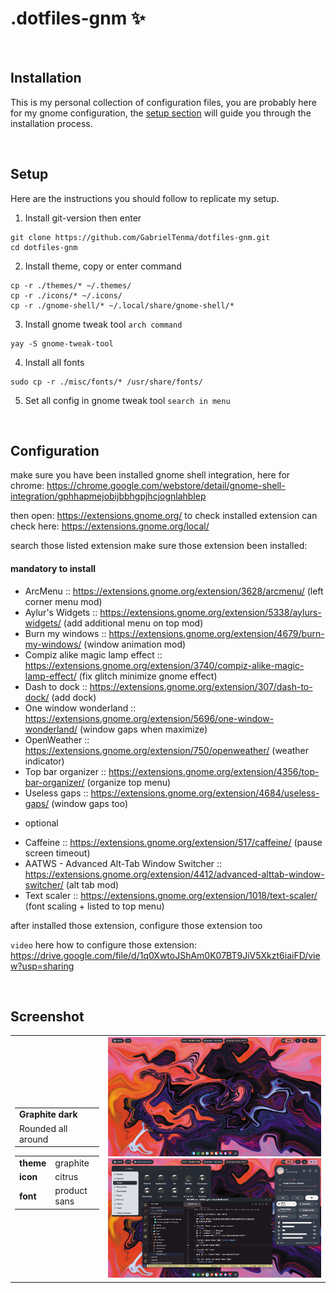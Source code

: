 <p align="left">
  <h1>.dotfiles-gnm ✨</h1>
</p>

<br>

## Installation
This is my personal collection of configuration files, you are probably here for my gnome configuration, the [setup section](#setup) will guide you through the installation process.

<br>

## Setup
Here are the instructions you should follow to replicate my setup.

1. Install git-version then enter
  ```shell
  git clone https://github.com/GabrielTenma/dotfiles-gnm.git
  cd dotfiles-gnm
  ```
2. Install theme, copy or enter command
  ```shell
  cp -r ./themes/* ~/.themes/
  cp -r ./icons/* ~/.icons/
  cp -r ./gnome-shell/* ~/.local/share/gnome-shell/*
  ```
3. Install gnome tweak tool `arch command`
  ```shell
  yay -S gnome-tweak-tool
  ```
4. Install all fonts
  ```shell
  sudo cp -r ./misc/fonts/* /usr/share/fonts/
  ```
5. Set all config in gnome tweak tool
   `search in menu`

<br>

## Configuration

make sure you have been installed gnome shell integration, here for chrome: https://chrome.google.com/webstore/detail/gnome-shell-integration/gphhapmejobijbbhgpjhcjognlahblep

then open: https://extensions.gnome.org/
to check installed extension can check here: https://extensions.gnome.org/local/

search those listed extension
make sure those extension been installed:
#### mandatory to install
- ArcMenu :: https://extensions.gnome.org/extension/3628/arcmenu/ (left corner menu mod)
- Aylur's Widgets :: https://extensions.gnome.org/extension/5338/aylurs-widgets/ (add additional menu on top mod)
- Burn my windows :: https://extensions.gnome.org/extension/4679/burn-my-windows/ (window animation mod)
- Compiz alike magic lamp effect :: https://extensions.gnome.org/extension/3740/compiz-alike-magic-lamp-effect/ (fix glitch minimize gnome effect)
- Dash to dock :: https://extensions.gnome.org/extension/307/dash-to-dock/ (add dock)
- One window wonderland :: https://extensions.gnome.org/extension/5696/one-window-wonderland/ (window gaps when maximize)
- OpenWeather :: https://extensions.gnome.org/extension/750/openweather/ (weather indicator)
- Top bar organizer :: https://extensions.gnome.org/extension/4356/top-bar-organizer/ (organize top menu)
- Useless gaps :: https://extensions.gnome.org/extension/4684/useless-gaps/ (window gaps too)

+ optional
- Caffeine :: https://extensions.gnome.org/extension/517/caffeine/ (pause screen timeout)
- AATWS - Advanced Alt-Tab Window Switcher :: https://extensions.gnome.org/extension/4412/advanced-alttab-window-switcher/ (alt tab mod)
- Text scaler :: https://extensions.gnome.org/extension/1018/text-scaler/ (font scaling + listed to top menu)

after installed those extension, configure those extension too

`video` here how to configure those extension: https://drive.google.com/file/d/1q0XwtoJShAm0K07BT9JiV5Xkzt6iaiFD/view?usp=sharing

<br>

## Screenshot
<table cellpadding="4">
<tbody>
<tr>
<td>
  <table  cellpadding="4">
    <tbody>
      <tr>
        <td><b>Graphite dark</b></td>
      </tr>
      <tr>
        <td>Rounded all around</td>
      </tr>
    </tbody>
  </table>
<P>
  <table  cellpadding="4">
    <tbody>
        <tr>
            <td><b>theme</b></td>
            <td>graphite</td>
        </tr>
        <tr>
            <td><b>icon</b></td>
            <td>citrus</td>
        </tr>
        <tr>
            <td><b>font</b></td>
            <td>product sans</td>
        </tr>
    </tbody>
  </table>
</P></td>
  <td>
    <img src="https://raw.githubusercontent.com/GabrielTenma/dotfiles-gnm/theme-graphitedark/.assets/desktop-1.png" alt="img" width="600px">
    <img src="https://raw.githubusercontent.com/GabrielTenma/dotfiles-gnm/theme-graphitedark/.assets/desktop-2.png" alt="img" width="600px">
  </td>
</tr>
</tbody>
</table>

